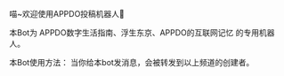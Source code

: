 喵~欢迎使用APPDO投稿机器人🤖

本Bot为 APPDO数字生活指南、浮生东京、APPDO的互联网记忆 的专用机器人。

本Bot使用方法： 当你给本bot发消息，会被转发到以上频道的创建者。


